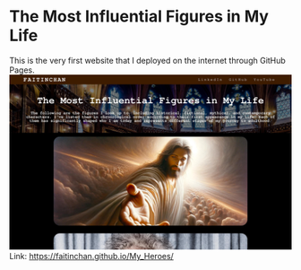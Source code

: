 # The Most Influential Figures in My Life
This is the very first website that I deployed on the internet through GitHub Pages.
![image](https://github.com/faitinchan/My_Heroes/blob/main/My_Heroes.jpg)
Link: https://faitinchan.github.io/My_Heroes/
